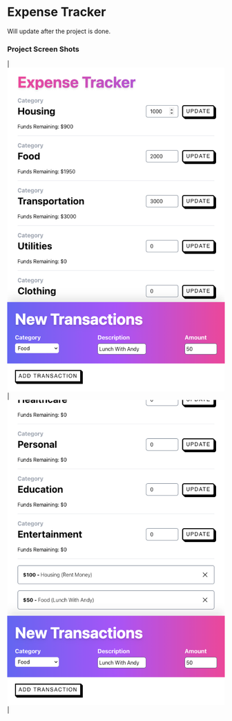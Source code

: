 # Expense Tracker

Will update after the project is done.

### Project Screen Shots



  
| ![Screenshot](ss-1.png)      | ![Screenshot](ss-2.png) |
